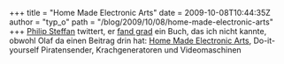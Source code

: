 +++
title = "Home Made Electronic Arts"
date = 2009-10-08T10:44:35Z
author = "typ_o"
path = "/blog/2009/10/08/home-made-electronic-arts"
+++
[Philip Steffan](http://bausteln.de/kontakt/) twittert, er [fand
grad](https://twitter.com/bausteln/statuses/4705261517) ein Buch, das ich
nicht kannte, obwohl Olaf da einen Beitrag drin hat: [Home Made
Electronic
Arts](http://www.merianverlag.ch/buecher/detail.cfm?ObjectID=5B23A74F-1422-0CEF-B45B1F9DC99E47EE),
Do-it-yourself Piratensender, Krachgeneratoren und Videomaschinen
